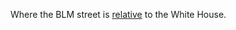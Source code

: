 Where the BLM street is <a href="http://scripting.com/images/2020/06/05/whereTheBLMStreetIsRelativeToTheWhiteHouse.png">relative</a> to the White House.  
